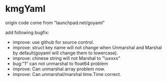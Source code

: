 kmgYaml
=================
origin code come from "launchpad.net/goyaml"

add following bugfix:
* improve: use github for source control.
* improve: struct key name will not change when Unmarshal and Marshal by default(goyaml will change them to lowercase).
* improve: chinese string will not Marshal to "\uxxxx"
* bug:"1" can not unmarshal to float64 problem
* improve: Can unmarshal array problem now.
* improve: Can unmarshal/marshal time.Time correct.